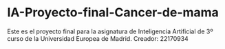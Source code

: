 # IA-Proyecto-final-Cancer-de-mama
Este es el proyecto final para la asignatura de Inteligencia Artificial de 3º curso de la Universidad Europea de Madrid.
Creador: 22170934

